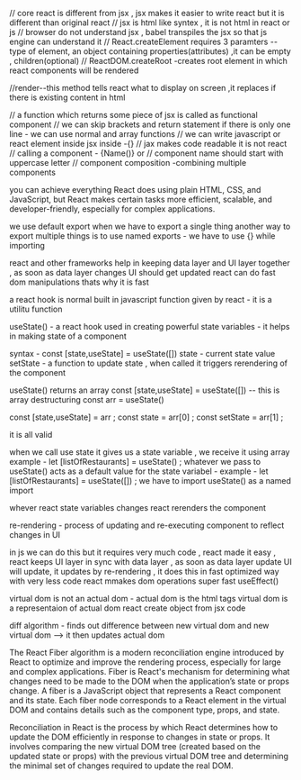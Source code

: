 // core react is different from jsx , jsx makes it easier to write react but it is different than original react
// jsx is html like syntex , it is not html in react or js
// browser do not understand jsx , babel transpiles the jsx so that js engine can understand it
// React.createElement requires 3 paramters -- type of element, an object containing properties(attributes) ,it can be empty , children(optional)
// ReactDOM.createRoot -creates root element in which react components will be rendered

//render--this method tells react what to display on screen ,it replaces if there is existing content in html

// a function which returns some piece of jsx is called as functional component
// we can skip brackets and return statement if there is only one line - we can use normal and array functions
// we can write javascript or react element inside jsx inside -{}
// jax makes code readable it is not react
// calling a component - {Name()} <Name/> or <Name></Name>
// component name should start with uppercase letter
// component composition -combining multiple components

you can achieve everything React does using plain HTML, CSS, and JavaScript, but React makes certain tasks more efficient, scalable, and developer-friendly, especially for complex applications.

we use default export when we have to export a single thing
another way to export multiple things is to use named exports - we have to use {} while importing

react and other frameworks help in keeping data layer and UI layer together , as soon as data layer changes UI should get updated
react can do fast dom manipulations thats why it is fast

a react hook is normal built in javascript function given by react - it is a utilitu function

useState() - a react hook used in creating powerful state variables - it helps in making state of a component

syntax - const [state,useState] = useState([])
state - current state value
setState - a function to update state , when called it triggers rerendering of the component

useState() returns an array
const [state,useState] = useState([]) -- this is array destructuring
const arr = useState()

const [state,useState] = arr ;
const state = arr[0] ;
const setState = arr[1] ;

it is all valid

when we call use state it gives us a state variable , we receive it using array
example - let [listOfRestaurants] = useState() ;
whatever we pass to useState() acts as a default value for the state variabel - example - let [listOfRestaurants] = useState([]) ;
we have to import useState() as a named import

whever react state variables changes react rerenders the component

re-rendering - process of updating and re-executing component to reflect changes in UI

in js we can do this but it requires very much code , react made it easy , react keeps UI layer in sync with data layer , as soon as data layer update UI will update, it updates by re-rendering , it does this in fast optimized way with very less code
react mmakes dom operations super fast
useEffect()

virtual dom is not an actual dom - actual dom is the html tags
virtual dom is a representaion of actual dom
react create object from jsx code

diff algorithm - finds out difference between new virtual dom and new virtual dom --> it then updates actual dom

The React Fiber algorithm is a modern reconciliation engine introduced by React to optimize and improve the rendering process, especially for large and complex applications.
Fiber is React's mechanism for determining what changes need to be made to the DOM when the application’s state or props change.
A fiber is a JavaScript object that represents a React component and its state.
Each fiber node corresponds to a React element in the virtual DOM and contains details such as the component type, props, and state.

Reconciliation in React is the process by which React determines how to update the DOM efficiently in response to changes in state or props. It involves comparing the new virtual DOM tree (created based on the updated state or props) with the previous virtual DOM tree and determining the minimal set of changes required to update the real DOM.
